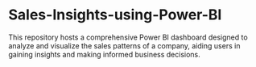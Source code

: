 # Sales-Insights-using-Power-BI
This repository hosts a comprehensive Power BI dashboard designed to analyze and visualize the sales patterns of a company, aiding users in gaining insights and making informed business decisions.
